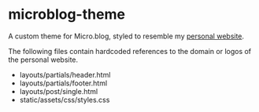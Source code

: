 # microblog-theme

A custom theme for Micro.blog, styled to resemble my [personal website](https://scotymax.com).

The following files contain hardcoded references to the domain or logos of the personal website.

- layouts/partials/header.html
- layouts/partials/footer.html
- layouts/post/single.html
- static/assets/css/styles.css
